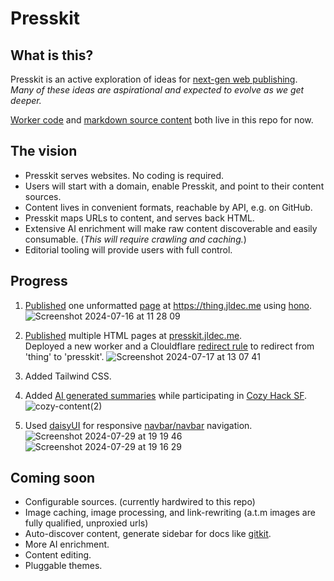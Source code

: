 # Presskit

## What is this?
Presskit is an active exploration of ideas for [next-gen web publishing](https://jldec.me/blog/what-web-publishing-should-be-like).  
_Many of these ideas are aspirational and expected to evolve as we get deeper._

[Worker code](https://github.com/jldec/presskit/blob/main/presskit-worker/src/index.tsx) and [markdown source content](https://github.com/jldec/presskit/tree/main/content) both live in this repo for now.

## The vision
- Presskit serves websites. No coding is required.
- Users will start with a domain, enable Presskit, and point to their content sources.
- Content lives in convenient formats, reachable by API, e.g. on GitHub.
- Presskit maps URLs to content, and serves back HTML.
- Extensive AI enrichment will make raw content discoverable and easily consumable. (_This will require crawling and caching._)
- Editorial tooling will provide users with full control.

## Progress
1. [Published](https://presskit.jldec.me/new-thing) one unformatted [page](content/new-thing.md) at https://thing.jldec.me using [hono](https://hono.dev/).
  ![Screenshot 2024-07-16 at 11 28 09](https://github.com/user-attachments/assets/fea0cc4e-125b-4f14-84a6-c4b19385bc8d)

2. [Published](https://presskit.jldec.me/) multiple HTML pages at [presskit.jldec.me](https://presskit.jldec.me).  
   Deployed a new worker and a Clouldflare [redirect rule](https://developers.cloudflare.com/rules/url-forwarding/single-redirects/examples/#redirect-all-requests-to-a-different-hostname) to redirect from 'thing' to 'presskit'.
  ![Screenshot 2024-07-17 at 13 07 41](https://github.com/user-attachments/assets/d43e5f3f-3d29-485d-882f-11a64c997213)

3. Added Tailwind CSS.

4. Added [AI generated summaries](https://presskit.jldec.me/summarize) while participating in [Cozy Hack SF](https://lu.ma/wco3g23k?tk=5aQXWb).
   ![cozy-content(2)](https://github.com/user-attachments/assets/43694062-5fcf-41a8-b2cb-45f201a6caf0)

5. Used [daisyUI](https://presskit.jldec.me/daisyui) for responsive [navbar/navbar](https://daisyui.com/components/drawer/#navbar-menu-for-desktop--sidebar-drawer-for-mobile) navigation.  
  ![Screenshot 2024-07-29 at 19 19 46](https://github.com/user-attachments/assets/6806f55b-2dd5-4801-b65f-464e914b6113)  
  ![Screenshot 2024-07-29 at 19 16 29](https://github.com/user-attachments/assets/1ac24765-86a0-44c2-9110-982ffbc1d1f7)

## Coming soon

- Configurable sources. (currently hardwired to this repo)
- Image caching, image processing, and link-rewriting (a.t.m images are fully qualified, unproxied urls)
- Auto-discover content, generate sidebar for docs like [gitkit](https://gitkitjs.dev/).
- More AI enrichment.
- Content editing.
- Pluggable themes.
